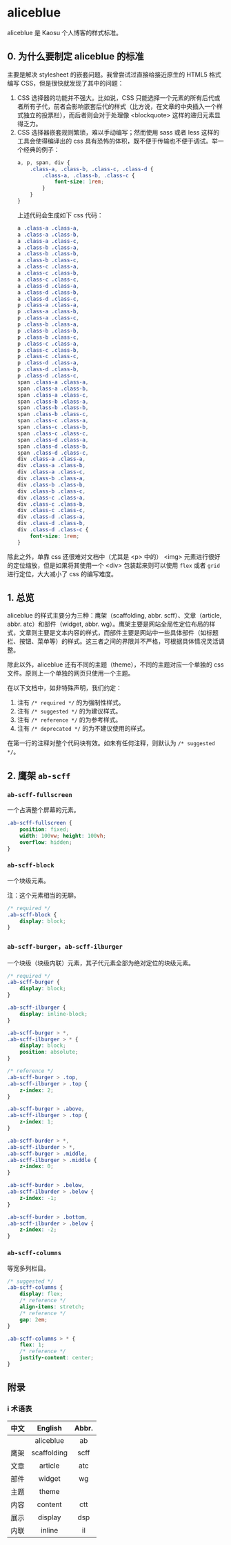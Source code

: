 # aliceblue #

aliceblue 是 Kaosu 个人博客的样式标准。

## 0. 为什么要制定 aliceblue 的标准

主要是解决 stylesheet 的嵌套问题。我曾尝试过直接给接近原生的 HTML5 格式编写 CSS，但是很快就发现了其中的问题：

1. CSS 选择器的功能并不强大。比如说，CSS 只能选择一个元素的所有后代或者所有子代，前者会影响嵌套后代的样式（比方说，在文章的中央插入一个样式独立的投票栏），而后者则会对于处理像 &lt;blockquote&gt; 这样的递归元素显得乏力。
2. CSS 选择器嵌套规则繁琐，难以手动编写；然而使用 sass 或者 less 这样的工具会使得编译出的 css 具有恐怖的体积，既不便于传输也不便于调试。举一个经典的例子：
    ```scss
    a, p, span, div {
        .class-a, .class-b, .class-c, .class-d {
            .class-a, .class-b, .class-c {
                font-size: 1rem;
            }
        }
    }
    ```
    上述代码会生成如下 css 代码：
    ```css
    a .class-a .class-a,
    a .class-a .class-b,
    a .class-a .class-c,
    a .class-b .class-a,
    a .class-b .class-b,
    a .class-b .class-c,
    a .class-c .class-a,
    a .class-c .class-b,
    a .class-c .class-c,
    a .class-d .class-a,
    a .class-d .class-b,
    a .class-d .class-c,
    p .class-a .class-a,
    p .class-a .class-b,
    p .class-a .class-c,
    p .class-b .class-a,
    p .class-b .class-b,
    p .class-b .class-c,
    p .class-c .class-a,
    p .class-c .class-b,
    p .class-c .class-c,
    p .class-d .class-a,
    p .class-d .class-b,
    p .class-d .class-c,
    span .class-a .class-a,
    span .class-a .class-b,
    span .class-a .class-c,
    span .class-b .class-a,
    span .class-b .class-b,
    span .class-b .class-c,
    span .class-c .class-a,
    span .class-c .class-b,
    span .class-c .class-c,
    span .class-d .class-a,
    span .class-d .class-b,
    span .class-d .class-c,
    div .class-a .class-a,
    div .class-a .class-b,
    div .class-a .class-c,
    div .class-b .class-a,
    div .class-b .class-b,
    div .class-b .class-c,
    div .class-c .class-a,
    div .class-c .class-b,
    div .class-c .class-c,
    div .class-d .class-a,
    div .class-d .class-b,
    div .class-d .class-c {
        font-size: 1rem;
    }
    ```

除此之外，单靠 css 还很难对文档中（尤其是 &lt;p&gt; 中的） &lt;img&gt; 元素进行很好的定位缩放，但是如果将其使用一个 &lt;div&gt; 包装起来则可以使用 `flex` 或者 `grid` 进行定位，大大减小了 css 的编写难度。

## 1. 总览

aliceblue 的样式主要分为三种：鹰架（scaffolding, abbr. scff）、文章（article, abbr. atc）和部件（widget, abbr. wg）。鹰架主要是网站全局性定位布局的样式，文章则主要是文本内容的样式，而部件主要是网站中一些具体部件（如标题栏、按钮、菜单等）的样式。这三者之间的界限并不严格，可根据具体情况灵活调整。

除此以外，aliceblue 还有不同的主题（theme），不同的主题对应一个单独的 css 文件。原则上一个单独的网页只使用一个主题。

在以下文档中，如非特殊声明，我们约定：

1. 注有 `/* required */` 的为强制性样式。
2. 注有 `/* suggested */` 的为建议样式。
3. 注有 `/* reference */` 的为参考样式。
4. 注有 `/* deprecated */` 的为不建议使用的样式。

在第一行的注释对整个代码块有效。如未有任何注释，则默认为 `/* suggested */`。

## 2. 鹰架 `ab-scff`

### `ab-scff-fullscreen`

一个占满整个屏幕的元素。

```css
.ab-scff-fullscreen {
    position: fixed;
    width: 100vw; height: 100vh;
    overflow: hidden;
}
```

### `ab-scff-block`

一个块级元素。

注：这个元素相当的无聊。

```css
/* required */
.ab-scff-block {
    display: block;
}
```

### `ab-scff-burger`，`ab-scff-ilburger`

一个块级（块级内联）元素，其子代元素全部为绝对定位的块级元素。

```css
/* required */
.ab-scff-burger {
    display: block;
}

.ab-scff-ilburger {
    display: inline-block;
}

.ab-scff-burger > *,
.ab-scff-ilburger > * {
    display: block;
    position: absolute;
}
```

```css
/* reference */
.ab-scff-burger > .top,
.ab-scff-ilburger > .top {
    z-index: 2;
}

.ab-scff-burger > .above,
.ab-scff-ilburger > .top {
    z-index: 1;
}

.ab-scff-burder > *,
.ab-scff-ilburder > *,
.ab-scff-burger > .middle,
.ab-scff-ilburger > .middle {
    z-index: 0;
}

.ab-scff-burder > .below,
.ab-scff-ilburder > .below {
    z-index: -1;
}

.ab-scff-burder > .bottom,
.ab-scff-ilburder > .below {
    z-index: -2;
}
```

### `ab-scff-columns`

等宽多列栏目。

```css
/* suggested */
.ab-scff-columns {
    display: flex;
    /* reference */
    align-items: stretch;
    /* reference */
    gap: 2em;
}

.ab-scff-columns > * {
    flex: 1;
    /* reference */
    justify-content: center;
}
```

## 附录

### i 术语表

| 中文 | English | Abbr. |
| :----: | :----: | :----: |
|     |  aliceblue   | ab  |
| 鹰架 | scaffolding | scff |
| 文章 | article     | atc  |
| 部件 | widget      | wg   |
| 主题 | theme       |      |
| 内容 | content     | ctt  |
| 展示 | display     | dsp  |
| 内联 | inline      | il   |
